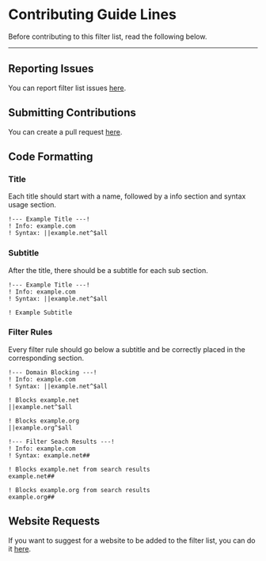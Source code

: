 # Contributing Guide Lines

Before contributing to this filter list, read the following below.

---

## Reporting Issues

You can report filter list issues [here](https://github.com/smordarski/smord-filter-list/issues).

## Submitting Contributions

You can create a pull request [here](https://github.com/smordarski/smord-filter-list/pulls).

## Code Formatting

### Title

Each title should start with a name, followed by a info section and syntax usage section.

```
!--- Example Title ---!
! Info: example.com
! Syntax: ||example.net^$all
```

### Subtitle

After the title, there should be a subtitle for each sub section.

```
!--- Example Title ---!
! Info: example.com
! Syntax: ||example.net^$all

! Example Subtitle
```

### Filter Rules

Every filter rule should go below a subtitle and be correctly placed in the corresponding section.

```
!--- Domain Blocking ---!
! Info: example.com
! Syntax: ||example.net^$all

! Blocks example.net
||example.net^$all

! Blocks example.org
||example.org^$all

!--- Filter Seach Results ---!
! Info: example.com
! Syntax: example.net##

! Blocks example.net from search results
example.net##

! Blocks example.org from search results
example.org##
```

## Website Requests

If you want to suggest for a website to be added to the filter list, you can do it [here](https://github.com/smordarski/smord-filter-list/discussions).
